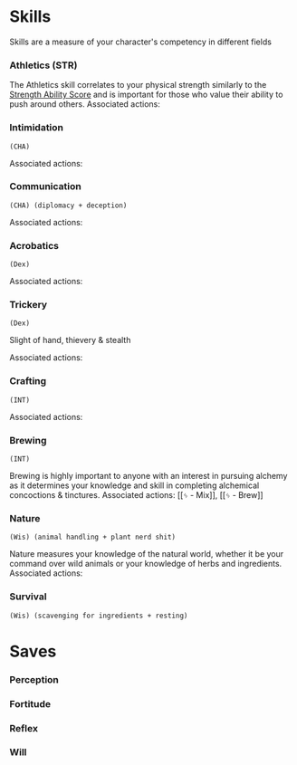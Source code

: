 # Skills
Skills are a measure of your character's competency in different fields
### Athletics (STR)
The Athletics skill correlates to your physical strength similarly to the [Strength Ability Score](Rules/Character%20Creation/Ability%20Scores#Str) and is important for those who value their ability to push around others.
Associated actions:
### Intimidation 
    (CHA)

Associated actions:
### Communication 
    (CHA) (diplomacy + deception)

Associated actions:
### Acrobatics 
    (Dex)

Associated actions:
### Trickery 
    (Dex) 
Slight of hand, thievery & stealth

Associated actions:
### Crafting 
    (INT)

Associated actions:
### Brewing 
    (INT)
Brewing is highly important to anyone with an interest in pursuing alchemy as it determines your knowledge and skill in completing alchemical concoctions & tinctures.
Associated actions: [[ᛃ - Mix]], [[ᛃ - Brew]]
### Nature 
    (Wis) (animal handling + plant nerd shit)
Nature measures your knowledge of the natural world, whether it be your command over wild animals or your knowledge of herbs and ingredients.
Associated actions:
### Survival 
    (Wis) (scavenging for ingredients + resting)

# Saves
### Perception

### Fortitude

### Reflex

### Will
